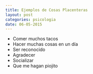 ```yaml
---
title: Ejemplos de Cosas Placenteras
layout: post
categories: psicologia
date: 06-05-2015
---
```


- Comer muchos tacos
- Hacer muchas cosas en un día
- Ser reconocido
- Agradecer
- Socializar 
- Que me hagan piojito